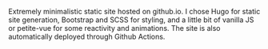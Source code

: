 Extremely minimalistic static site hosted on github.io.
I chose Hugo for static site generation, Bootstrap and SCSS for styling, and a little bit of vanilla JS or petite-vue for some reactivity and animations.
The site is also automatically deployed through Github Actions.
